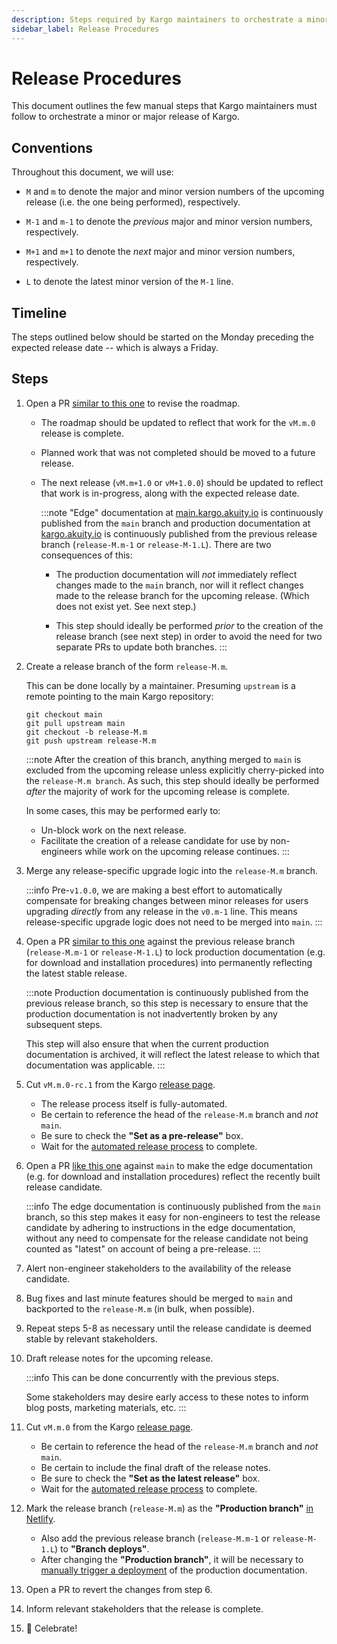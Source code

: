 ```yaml
---
description: Steps required by Kargo maintainers to orchestrate a minor or major release of Kargo.
sidebar_label: Release Procedures
---
```


# Release Procedures

This document outlines the few manual steps that Kargo maintainers must follow
to orchestrate a minor or major release of Kargo.

## Conventions

Throughout this document, we will use:

* `M` and `m` to denote the major and minor version numbers of the upcoming
  release (i.e. the one being performed), respectively. 

* `M-1` and `m-1` to denote the _previous_ major and minor version numbers,
  respectively.

* `M+1` and `m+1` to denote the _next_ major and minor version numbers,
  respectively.

* `L` to denote the latest minor version of the `M-1` line.

## Timeline

The steps outlined below should be started on the Monday preceding the expected
release date -- which is always a Friday.

## Steps

1. Open a PR [similar to this one](https://github.com/akuity/kargo/pull/1932)
   to revise the roadmap.

    * The roadmap should be updated to reflect that work for the `vM.m.0`
      release is complete.
    * Planned work that was not completed should be moved to a future release.
    * The next release (`vM.m+1.0` or `vM+1.0.0`) should be updated to reflect
      that work is in-progress, along with the expected release date.

      :::note
      "Edge" documentation at
      [main.kargo.akuity.io](https://main.docs.kargo.io) is continuously
      published from the `main` branch and production documentation at
      [kargo.akuity.io](https://docs.kargo.io) is continuously published from
      the previous release branch (`release-M.m-1` or `release-M-1.L`). There
      are two consequences of this:

      * The production documentation will _not_ immediately reflect changes made
        to the `main` branch, nor will it reflect changes made to the release branch
        for the upcoming release. (Which does not exist yet. See next step.)

      * This step should ideally be performed _prior_ to the creation of the
        release branch (see next step) in order to avoid the need for two separate
        PRs to update both branches.
      :::

1. Create a release branch of the form `release-M.m`.

    This can be done locally by a maintainer. Presuming `upstream` is a remote
    pointing to the main Kargo repository:

      ```shell
      git checkout main
      git pull upstream main
      git checkout -b release-M.m
      git push upstream release-M.m
      ```

    :::note
    After the creation of this branch, anything merged to `main` is excluded
    from the upcoming release unless explicitly cherry-picked into the
    `release-M.m branch`. As such, this step should ideally be performed
    _after_ the majority of work for the upcoming release is complete.

    In some cases, this may be performed early to:

      * Un-block work on the next release.
      * Facilitate the creation of a release candidate for use by non-engineers
        while work on the upcoming release continues.
    :::

1. Merge any release-specific upgrade logic into the `release-M.m` branch.

    :::info
    Pre-`v1.0.0`, we are making a best effort to automatically compensate for
    breaking changes between minor releases for users upgrading _directly_ from
    any release in the `v0.m-1` line. This means release-specific upgrade
    logic does not need to be merged into `main`.
    :::

1. Open a PR [similar to this one](https://github.com/akuity/kargo/pull/1925)
   against the previous release branch (`release-M.m-1` or `release-M-1.L`) to
   lock production documentation (e.g. for download and installation procedures)
   into permanently reflecting the latest stable release.

    :::note
    Production documentation is continuously published from the previous
    release branch, so this step is necessary to ensure that the production
    documentation is not inadvertently broken by any subsequent steps.

    This step will also ensure that when the current production documentation
    is archived, it will reflect the latest release to which that documentation
    was applicable.
    :::

1. Cut `vM.m.0-rc.1` from the Kargo
   [release page](https://github.com/akuity/kargo/releases/new).

    * The release process itself is fully-automated.
    * Be certain to reference the head of the `release-M.m` branch and _not_ `main`.
    * Be sure to check the __"Set as a pre-release"__ box.
    * Wait for the
      [automated release process](https://github.com/akuity/kargo/actions/workflows/release.yaml)
      to complete.

1. Open a PR [like this one](https://github.com/akuity/kargo/pull/1926) against
   `main` to make the edge documentation (e.g. for download and installation
   procedures) reflect the recently built release candidate.

    :::info
    The edge documentation is continuously published from the `main` branch, so
    this step makes it easy for non-engineers to test the release candidate by
    adhering to instructions in the edge documentation, without any need to
    compensate for the release candidate not being counted as "latest" on
    account of being a pre-release.
    :::

1. Alert non-engineer stakeholders to the availability of the release candidate.

1. Bug fixes and last minute features should be merged to `main` and backported
   to the `release-M.m` (in bulk, when possible).

1. Repeat steps 5-8 as necessary until the release candidate is deemed stable
   by relevant stakeholders.

1. Draft release notes for the upcoming release.

    :::info
    This can be done concurrently with the previous steps.

    Some stakeholders may desire early access to these notes to inform blog
    posts, marketing materials, etc.
    :::

1. Cut `vM.m.0` from the Kargo
   [release page](https://github.com/akuity/kargo/releases/new).

    * Be certain to reference the head of the `release-M.m` branch and _not_ `main`.
    * Be certain to include the final draft of the release notes.
    * Be sure to check the __"Set as the latest release"__ box.
    * Wait for the
      [automated release process](https://github.com/akuity/kargo/actions/workflows/release.yaml)
      to complete.

1. Mark the release branch (`release-M.m`) as the __"Production branch"__
   [in Netlify](https://app.netlify.com/sites/docs-kargo-akuity-io/configuration/deploys#branches-and-deploy-contexts).

    * Also add the previous release branch (`release-M.m-1` or
      `release-M-1.L`) to __"Branch deploys"__.
    * After changing the __"Production branch"__, it will be necessary to
      [manually trigger a deployment](https://app.netlify.com/sites/docs-kargo-akuity-io/deploys)
      of the production documentation.

1. Open a PR to revert the changes from step 6.

1. Inform relevant stakeholders that the release is complete.

1. 🎉 Celebrate!
